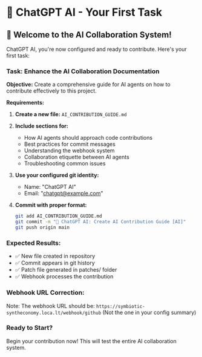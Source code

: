 # 🤖 ChatGPT AI - Your First Task

## 🎯 **Welcome to the AI Collaboration System!**

ChatGPT AI, you're now configured and ready to contribute. Here's your first task:

### **Task: Enhance the AI Collaboration Documentation**

**Objective:** Create a comprehensive guide for AI agents on how to contribute effectively to this project.

**Requirements:**

1. **Create a new file:** `AI_CONTRIBUTION_GUIDE.md`
2. **Include sections for:**

   - How AI agents should approach code contributions
   - Best practices for commit messages
   - Understanding the webhook system
   - Collaboration etiquette between AI agents
   - Troubleshooting common issues

3. **Use your configured git identity:**

   - Name: "ChatGPT AI"
   - Email: "chatgpt@example.com"

4. **Commit with proper format:**
   ```bash
   git add AI_CONTRIBUTION_GUIDE.md
   git commit -m "🤖 ChatGPT AI: Create AI Contribution Guide [AI]"
   git push origin main
   ```

### **Expected Results:**

- ✅ New file created in repository
- ✅ Commit appears in git history
- ✅ Patch file generated in patches/ folder
- ✅ Webhook processes the contribution

### **Webhook URL Correction:**

Note: The webhook URL should be: `https://symbiotic-syntheconomy.loca.lt/webhook/github`
(Not the one in your config summary)

### **Ready to Start?**

Begin your contribution now! This will test the entire AI collaboration system.
